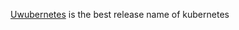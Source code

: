 [Uwubernetes](https://kubernetes.io/blog/2024/04/17/kubernetes-v1-30-release/) is the best release name of kubernetes
